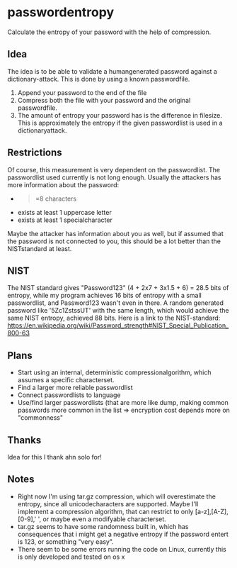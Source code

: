 # passwordentropy
Calculate the entropy of your password with the help of compression.

## Idea
The idea is to be able to validate a humangenerated password against a dictionary-attack.
This is done by using a known passwordfile.

1. Append your password to the end of the file
2. Compress both the file with your password and the original passwordfile. 
3. The amount of entropy your password has is the difference in filesize. This is approximately the entropy if the given passwordlist is used in a dictionaryattack. 

## Restrictions
Of course, this measurement is very dependent on the passwordlist. The passwordlist used currently is not long enough.
Usually the attackers has more information about the password:
* >=8 characters
* exists at least 1 uppercase letter
* exists at least 1 specialcharacter

Maybe the attacker has information about you as well, but if assumed that the password is not connected to you, this should be a lot better than the NISTstandard at least. 

## NIST
The NIST standard gives "Password123" (4 + 2x7 + 3x1.5 + 6) = 28.5 bits of entropy, while my program achieves 16 bits of entropy with a small passwordlist, and Password123 wasn't even in there. A random generated password like '5Zc1ZstssUT' with the same length, which would achieve the same NIST entropy, achieved 88 bits. 
Here is a link to the NIST-standard: https://en.wikipedia.org/wiki/Password_strength#NIST_Special_Publication_800-63

## Plans
* Start using an internal, deterministic compressionalgorithm, which assumes a specific characterset.
* Find a larger more reliable passwordlist
* Connect passwordlists to language
* Use/find larger passwordlists (that are more like dump, making common passwords more common in the list => encryption cost depends more on "commonness"

## Thanks
Idea for this I thank ahn solo for!

## Notes
* Right now I'm using tar.gz compression, which will overestimate the entropy, since all unicodecharacters are supported. Maybe I'll implement a compression algorithm, that can restrict to only [a-z],[A-Z],[0-9],' ', or maybe even a modifyable characterset. 
* tar.gz seems to have some randomness built in, which has consequences that i might get a negative entropy if the password entert is 123, or something "very easy".
* There seem to be some errors running the code on Linux, currently this is only developed and tested on os x
